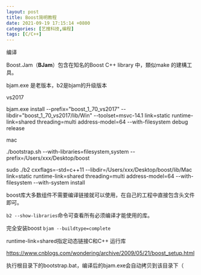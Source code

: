 ```yaml
---
layout: post
title: Boost简明教程
date: 2021-09-19 17:15:14 +0800
categories: [艺搜科技,编程]
tags: [C/C++]
---
```




编译



Boost.Jam（**BJam**）包含在知名的Boost C++ library 中，類似make 的建構工具。

bjam.exe 是老版本，b2是bjam的升级版本

vs2017

bjam.exe install --prefix="boost_1_70_vs2017" --libdir="boost_1_70_vs2017/lib/Win" --toolset=msvc-14.1 link=static runtime-link=shared threading=multi address-model=64 --with-filesystem debug release

mac

./bootstrap.sh --with-libraries=filesystem,system --prefix=/Users/xxx/Desktop/boost 

sudo ./b2 cxxflags=-std=c++11 --libdir=/Users/xxx/Desktop/boost/lib/Mac link=static runtime-link=shared threading=multi address-model=64 --with-filesystem --with-system install

boost库大多数组件不需要编译链接就可以使用，在自己的工程中直接包含头文件即可。

`b2 --show-libraries`命令可查看所有必须编译才能使用的库。

完全安装boost
`bjam --buildtype=complete`

runtime-link=shared指定动态链接C和C++ 运行库

https://www.cnblogs.com/wondering/archive/2009/05/21/boost_setup.html



执行根目录下的bootstrap.bat，编译后的bjam.exe会自动拷贝到该目录下（

